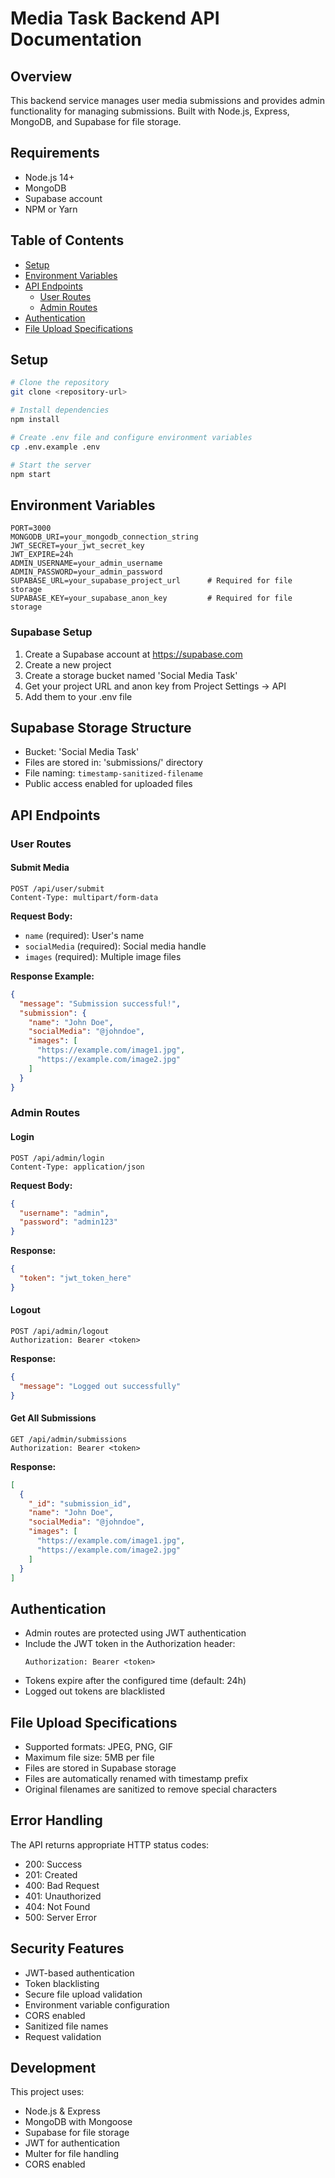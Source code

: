 # Media Task Backend API Documentation

## Overview
This backend service manages user media submissions and provides admin functionality for managing submissions. Built with Node.js, Express, MongoDB, and Supabase for file storage.

## Requirements
- Node.js 14+
- MongoDB
- Supabase account
- NPM or Yarn

## Table of Contents
- [Setup](#setup)
- [Environment Variables](#environment-variables)
- [API Endpoints](#api-endpoints)
  - [User Routes](#user-routes)
  - [Admin Routes](#admin-routes)
- [Authentication](#authentication)
- [File Upload Specifications](#file-upload-specifications)

## Setup

```bash
# Clone the repository
git clone <repository-url>

# Install dependencies
npm install

# Create .env file and configure environment variables
cp .env.example .env

# Start the server
npm start
```

## Environment Variables

```env
PORT=3000
MONGODB_URI=your_mongodb_connection_string
JWT_SECRET=your_jwt_secret_key
JWT_EXPIRE=24h
ADMIN_USERNAME=your_admin_username
ADMIN_PASSWORD=your_admin_password
SUPABASE_URL=your_supabase_project_url      # Required for file storage
SUPABASE_KEY=your_supabase_anon_key         # Required for file storage
```

### Supabase Setup
1. Create a Supabase account at https://supabase.com
2. Create a new project
3. Create a storage bucket named 'Social Media Task'
4. Get your project URL and anon key from Project Settings -> API
5. Add them to your .env file

## Supabase Storage Structure
- Bucket: 'Social Media Task'
- Files are stored in: 'submissions/' directory
- File naming: `timestamp-sanitized-filename`
- Public access enabled for uploaded files

## API Endpoints

### User Routes

#### Submit Media
```http
POST /api/user/submit
Content-Type: multipart/form-data
```

**Request Body:**
- `name` (required): User's name
- `socialMedia` (required): Social media handle
- `images` (required): Multiple image files

**Response Example:**
```json
{
  "message": "Submission successful!",
  "submission": {
    "name": "John Doe",
    "socialMedia": "@johndoe",
    "images": [
      "https://example.com/image1.jpg",
      "https://example.com/image2.jpg"
    ]
  }
}
```

### Admin Routes

#### Login
```http
POST /api/admin/login
Content-Type: application/json
```

**Request Body:**
```json
{
  "username": "admin",
  "password": "admin123"
}
```

**Response:**
```json
{
  "token": "jwt_token_here"
}
```

#### Logout
```http
POST /api/admin/logout
Authorization: Bearer <token>
```

**Response:**
```json
{
  "message": "Logged out successfully"
}
```

#### Get All Submissions
```http
GET /api/admin/submissions
Authorization: Bearer <token>
```

**Response:**
```json
[
  {
    "_id": "submission_id",
    "name": "John Doe",
    "socialMedia": "@johndoe",
    "images": [
      "https://example.com/image1.jpg",
      "https://example.com/image2.jpg"
    ]
  }
]
```

## Authentication
- Admin routes are protected using JWT authentication
- Include the JWT token in the Authorization header:
  ```
  Authorization: Bearer <token>
  ```
- Tokens expire after the configured time (default: 24h)
- Logged out tokens are blacklisted

## File Upload Specifications
- Supported formats: JPEG, PNG, GIF
- Maximum file size: 5MB per file
- Files are stored in Supabase storage
- Files are automatically renamed with timestamp prefix
- Original filenames are sanitized to remove special characters

## Error Handling
The API returns appropriate HTTP status codes:
- 200: Success
- 201: Created
- 400: Bad Request
- 401: Unauthorized
- 404: Not Found
- 500: Server Error

## Security Features
- JWT-based authentication
- Token blacklisting
- Secure file upload validation
- Environment variable configuration
- CORS enabled
- Sanitized file names
- Request validation

## Development
This project uses:
- Node.js & Express
- MongoDB with Mongoose
- Supabase for file storage
- JWT for authentication
- Multer for file handling
- CORS enabled